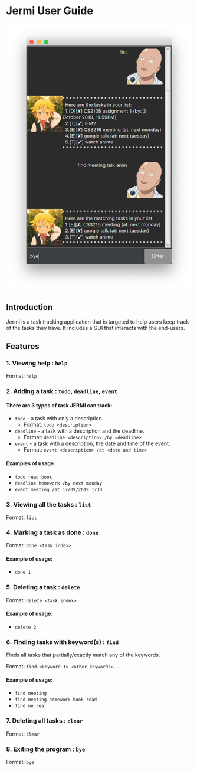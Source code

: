 # Jermi User Guide

<img src="Ui.png">

## Introduction
Jermi is a task tracking application that is targeted to help users
keep track of the tasks they have. It includes a GUI that interacts
with the end-users.

## Features

### 1. Viewing help : `help`
Format: `help`

### 2. Adding a task : `todo`, `deadline`, `event`
#### There are 3 types of task JERMI can track:
- `todo` - a task with only a description.
	- Format: `todo <description>`
- `deadline` - a task with a description and the deadline.
	- Format: `deadline <description> /by <deadline>`
- `event` - a task with a description, the date and time of the event.
	- Format: `event <description> /at <date and time>`

#### Examples of usage:
- `todo read book`
- `deadline homework /by next monday`
- `event meeting /at 17/09/2019 1730`

### 3. Viewing all the tasks : `list`
Format: `list`

### 4. Marking a task as done : `done`
Format: `done <task index>`

#### Example of usage:
- `done 1`

### 5. Deleting a task : `delete`
Format: `delete <task index>`

#### Example of usage:
- `delete 2`

### 6. Finding tasks with keyword(s) : `find`
Finds all tasks that partially/exactly match any of the keywords.  
  
Format: `find <keyword 1> <other keywords>...`

#### Example of usage:
- `find meeting`
- `find meeting homework book read`
- `find me rea`

### 7. Deleting all tasks : `clear`
Format: `clear`

### 8. Exiting the program : `bye`
Format: `bye`

 
